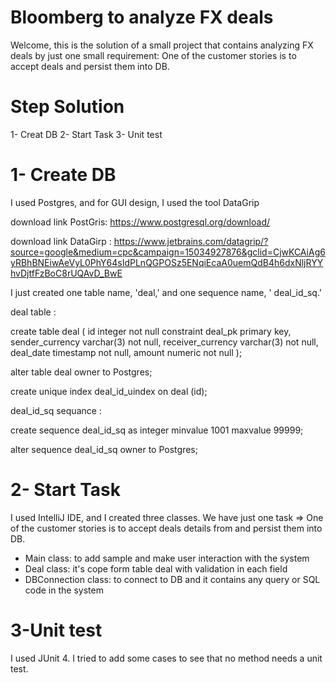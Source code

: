 # Bloomberg to analyze FX deals

Welcome, this is the solution of a small project that contains analyzing FX deals by just one small requirement: One of the customer stories is to accept deals and persist them into DB.

# Step Solution
1- Creat DB
2- Start Task
3- Unit test

# 1- Create DB
I used Postgres, and for GUI design, I used the tool DataGrip

download link  PostGris: https://www.postgresql.org/download/

download link DataGirp   : https://www.jetbrains.com/datagrip/?source=google&medium=cpc&campaign=15034927876&gclid=CjwKCAiAg6yRBhBNEiwAeVyL0PhY64sIdPLnQGPOSz5ENqiEcaA0uemQdB4h6dxNljRYYhvDjtfFzBoC8rUQAvD_BwE

I just created one table name, 'deal,' and one sequence name, ' deal_id_sq.'

deal table :

create table deal
(
    id                integer    not null
        constraint deal_pk
            primary key,
    sender_currency   varchar(3) not null,
    receiver_currency varchar(3) not null,
    deal_date         timestamp  not null,
    amount            numeric    not null
);

alter table deal
    owner to Postgres;

create unique index deal_id_uindex
    on deal (id);

deal_id_sq sequance :

create sequence deal_id_sq
    as integer
    minvalue 1001
    maxvalue 99999;

alter sequence deal_id_sq owner to Postgres;

# 2-  Start Task

I used IntelliJ IDE, and I created three classes. We have just one task => One of the customer stories is to accept deals details from and persist them into DB.

 * Main class: to add sample and make user interaction with the system
 * Deal class: it's cope form table deal with validation in each field
 * DBConnection class: to connect to DB and it contains any query or SQL code in the system

# 3-Unit test

I used JUnit 4. I tried to add some cases to see that no method needs a unit test. 
